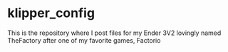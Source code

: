 # klipper_config
This is the repository where I post files for my Ender 3V2 lovingly named TheFactory after one of my favorite games, Factorio

